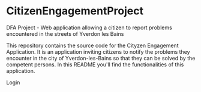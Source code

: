# CitizenEngagementProject
DFA Project - Web application allowing a citizen to report problems encountered in the streets of Yverdon les Bains

This repository contains the source code for the Cityzen Engagement Application. 
It is an application inviting citizens to notify the problems they encounter in the city of Yverdon-les-Bains so that 
they can be solved by the competent persons. In this README you'll find the functionalities of this application.

Login
